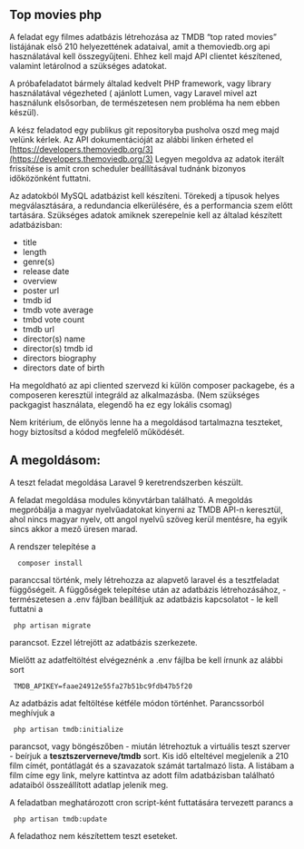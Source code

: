 Top movies php
--------------

A feladat egy filmes adatbázis létrehozása az TMDB “top rated movies” listájának első
210 helyezettének adataival, amit a themoviedb.org api használatával kell
összegyűjteni. Ehhez kell majd API clientet készítened, valamint letárolnod a szükséges
adatokat.

A próbafeladatot bármely általad kedvelt PHP framework, vagy library használatával
végezheted ( ajánlott Lumen, vagy Laravel mivel azt használunk elsősorban, de
természetesen nem probléma ha nem ebben készül).

A kész feladatod egy publikus git repositoryba pusholva oszd meg majd velünk kérlek.
Az API dokumentációját az alábbi linken érheted el [https://developers.themoviedb.org/3](https://developers.themoviedb.org/3) Legyen megoldva az adatok iterált frissítése is amit cron scheduler beállításával
tudnánk bizonyos időközönként futtatni.

Az adatokból MySQL adatbázist kell készíteni. Törekedj a típusok helyes
megválasztására, a redundancia elkerülésére, és a performancia szem előtt tartására.
Szükséges adatok amiknek szerepelnie kell az általad készített adatbázisban:

- title
- length
- genre(s)
- release date
- overview
- poster url
- tmdb id
- tmdb vote average
- tmbd vote count
- tmdb url
- director(s) name
- director(s) tmdb id
- directors biography
- directors date of birth

Ha megoldható az api cliented szervezd ki külön composer packagebe, és a
composeren keresztül integráld az alkalmazásba. (Nem szükséges packgagist
használata, elegendő ha ez egy lokális csomag)

Nem kritérium, de előnyös lenne ha a megoldásod tartalmazna teszteket, hogy
biztosítsd a kódod megfelelő működését.

A megoldásom:
-------------

A teszt feladat megoldása Laravel 9 keretrendszerben készült.

A feladat megoldása modules könyvtárban található. A megoldás megpróbálja a magyar nyelvűadatokat kinyerni az TMDB API-n keresztül, ahol nincs magyar nyelv, ott angol nyelvű szöveg kerül mentésre, ha egyik sincs akkor a mező üresen marad.

A rendszer telepítése a 

      composer install

paranccsal történk, mely létrehozza az alapvető laravel és a tesztfeladat függőségeit. A függőségek telepítése után az adatbázis létrehozásához, - természetesen a .env fájlban beállítjuk az adatbázis kapcsolatot - le kell futtatni a 

     php artisan migrate

parancsot. Ezzel létrejött az adatbázis szerkezete. 

Mielőtt az adatfeltöltést elvégeznénk a .env fájlba be kell írnunk az alábbi sort
     
     TMDB_APIKEY=faae24912e55fa27b51bc9fdb47b5f20

Az adatbázis adat feltöltése kétféle módon történhet. Parancssorból meghívjuk a

     php artisan tmdb:initialize

parancsot, vagy böngészőben - miután létrehoztuk a virtuális teszt szerver - beírjuk a **tesztszerverneve/tmdb** sort. Kis idő elteltével megjelenik a 210 film címét, pontátlagát és a szavazatok számát tartalmazó lista. A listábam a film címe egy link, melyre kattintva az adott film adatbázisban található adataiból összeállított adatlap jelenik meg.

A feladatban meghatározott cron script-ként futtatására tervezett parancs a 

     php artisan tmdb:update


A feladathoz nem készítettem teszt eseteket.
